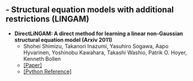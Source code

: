 ## - Structural equation models with additional restrictions (LINGAM)

- **DirectLiNGAM: A direct method for learning a linear non-Gaussian structural equation model (Arxiv 2011)**
  - Shohei Shimizu, Takanori Inazumi, Yasuhiro Sogawa, Aapo Hyvarinen, Yoshinobu Kawahara, Takashi Washio, Patrik O. Hoyer, Kenneth Bollen
  - [[Paper]](https://arxiv.org/pdf/1101.2489.pdf)
  - [[Python Reference]](https://github.com/cdt15/lingam)
  
  